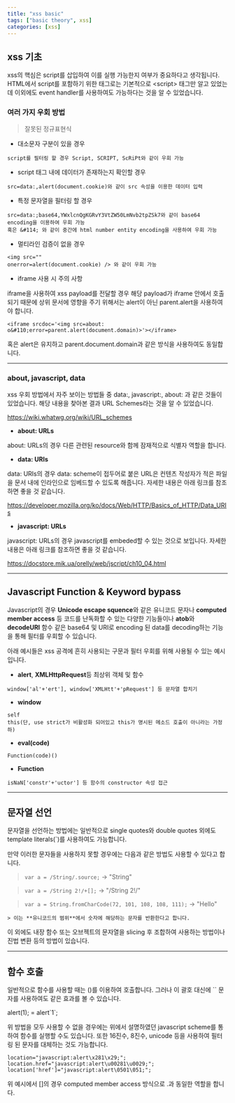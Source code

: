 ```yaml
---
title: "xss basic"
tags: ["basic theory", xss]
categories: [xss]
---
```


## **xss 기초**

xss의 핵심은 script를 삽입하여 이를 실행 가능한지 여부가 중요하다고 생각됩니다. HTML에서 script를 포함하기 위한 태그로는 기본적으로 \<script\> 태그만 알고 있었는데 이외에도 event handler를 사용하여도 가능하다는 것을 알 수 있었습니다.

### 여러 가지 우회 방법

> 잘못된 정규표현식

- 대소문자 구분이 있을 경우
```
script를 필터링 할 경우 Script, SCRIPT, ScRiPt와 같이 우회 가능
```

- script 태그 내에 데이터가 존재하는지 확인할 경우
```
src=data:,alert(document.cookie)와 같이 src 속성을 이용한 데이터 입력
```

- 특정 문자열을 필터링 할 경우
```
src=data:;base64,YWxlcnQgKGRvY3VtZW50LmNvb2tpZSk7와 같이 base64 encoding을 이용하여 우회 가능
혹은 &#114; 와 같이 중간에 html number entity encoding을 사용하여 우회 가능
```

- 멀티라인 검증이 없을 경우
```
<img src=""
onerror=alert(document.cookie) /> 와 같이 우회 가능
```

- iframe 사용 시 주의 사항

iframe을 사용하여 xss payload를 전달할 경우 해당 payload가 iframe 안에서 호출되기 때문에 상위 문서에 영향을 주기 위해서는 alert이 아닌 parent.alert을 사용하여야 합니다.

`<iframe srcdoc='<img src=about: o&#110;error=parent.alert(document.domain)>'></iframe>`

혹은 alert은 유지하고 parent.document.domain과 같은 방식을 사용하여도 동일합니다.


* * *

### about, javascript, data

xss 우회 방법에서 자주 보이는 방법들 중 data:, javascript:, about: 과 같은 것들이 있었습니다. 해당 내용을 찾아본 결과 URL Schemes라는 것을 알 수 있었습니다.

<https://wiki.whatwg.org/wiki/URL_schemes>

- **about: URLs**

about: URLs의 경우 다른 관련된 resource와 함께 잠재적으로 식별자 역할을 합니다. 

- **data: URIs**

data: URIs의 경우 data: scheme이 접두어로 붙은 URL은 컨텐츠 작성자가 적은 파일을 문서 내에 인라인으로 임베드할 수 있도록 해줍니다. 자세한 내용은 아래 링크를 참조하면 좋을 것 같습니다.

<https://developer.mozilla.org/ko/docs/Web/HTTP/Basics_of_HTTP/Data_URIs>

- **javascript: URLs**

javascript: URLs의 경우 javascript를 embeded할 수 있는 것으로 보입니다. 자세한 내용은 아래 링크를 참조하면 좋을 것 같습니다.

<https://docstore.mik.ua/orelly/web/jscript/ch10_04.html>

* * *

## Javascript Function & Keyword bypass

Javascript의 경우 **Unicode escape squence**와 같은 유니코드 문자나 **computed member access** 등 코드를 난독화할 수 있는 다양한 기능들이나 **atob**와 **decodeURI** 함수 같은 base64 및 URI로 encoding 된 data를 decoding하는 기능을 통해 필터를 우회할 수 있습니다.

아래 예시들은 xss 공격에 흔히 사용되는 구문과 필터 우회를 위해 사용될 수 있는 예시입니다.

- **alert**, **XMLHttpRequest**등 최상위 객체 및 함수

```
window['al'+'ert'], window['XMLHtt'+'pRequest'] 등 문자열 합치기
```

- **window**

```
self
this(단, use strict가 비활성화 되어있고 this가 명시된 메소드 호출이 아니라는 가정 하)
```

- **eval(code)**

```
Function(code)()
```

- **Function**

```
isNaN['constr'+'uctor'] 등 함수의 constructor 속성 접근
```

* * *

## 문자열 선언

문자열을 선언하는 방법에는 일반적으로 single quotes와 double quotes 외에도 template literals(\`)를 사용하여도 가능합니다.

만약 이러한 문자들을 사용하지 못할 경우에는 다음과 같은 방법도 사용할 수 있다고 합니다.

>`var a = /String/.source;`	-> "String"

>`var a = /String 2!/+[];`	-> "/String 2!/"

>`var a = String.fromCharCode(72, 101, 108, 108, 111);`	-> "Hello"

	> 이는 **유니코드의 범위**에서 숫자에 해당하는 문자를 반환한다고 합니다.

이 외에도 내장 함수 또는 오브젝트의 문자열을 slicing 후 조합하여 사용하는 방법이나 진법 변환 등의 방법이 있습니다.

* * *

## 함수 호출

일반적으로 함수를 사용할 때는 ()를 이용하여 호출합니다. 그러나 이 괄호 대신에 \`\` 문자를 사용하여도 같은 효과를 볼 수 있습니다.

alert(1); = alert\`1\`;

위 방법을 모두 사용할 수 없을 경우에는 위에서 설명하였던 javascript scheme를 통하여 함수를 실행할 수도 있습니다. 또한 16진수, 8진수, unicode 등을 사용하여 필터링 된 문자를 대체하는 것도 가능합니다.

```
location="javascript:alert\x281\x29;";
location.href="javascript:alert\u00281\u0029;";
location['href']="javascript:alert\0501\051;";
```

위 예시에서 []의 경우 computed member access 방식으로 .과 동일한 역할을 합니다.
